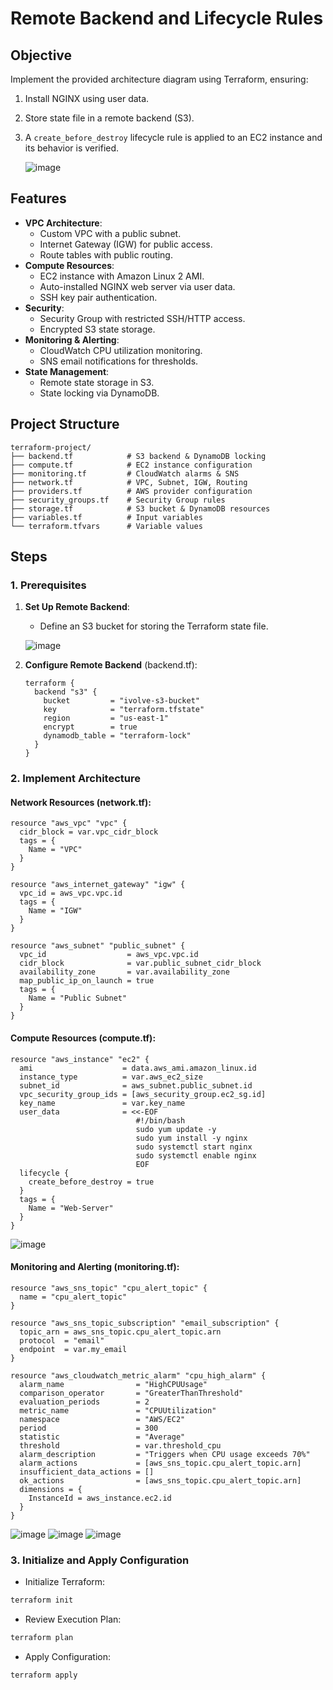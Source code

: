 # Remote Backend and Lifecycle Rules

## Objective
Implement the provided architecture diagram using Terraform, ensuring:
1. Install NGINX using user data.
2. Store state file in a remote backend (S3).
3. A `create_before_destroy` lifecycle rule is applied to an EC2 instance and its behavior is verified.

   ![image](./images/IMG-20250306-WA0007.jpg)

## Features
- **VPC Architecture**:
  - Custom VPC with a public subnet.
  - Internet Gateway (IGW) for public access.
  - Route tables with public routing.
- **Compute Resources**:
  - EC2 instance with Amazon Linux 2 AMI.
  - Auto-installed NGINX web server via user data.
  - SSH key pair authentication.
- **Security**:
  - Security Group with restricted SSH/HTTP access.
  - Encrypted S3 state storage.
- **Monitoring & Alerting**:
  - CloudWatch CPU utilization monitoring.
  - SNS email notifications for thresholds.
- **State Management**:
  - Remote state storage in S3.
  - State locking via DynamoDB.

## Project Structure
```
terraform-project/
├── backend.tf            # S3 backend & DynamoDB locking
├── compute.tf            # EC2 instance configuration
├── monitoring.tf         # CloudWatch alarms & SNS
├── network.tf            # VPC, Subnet, IGW, Routing
├── providers.tf          # AWS provider configuration
├── security_groups.tf    # Security Group rules
├── storage.tf            # S3 bucket & DynamoDB resources
├── variables.tf          # Input variables
└── terraform.tfvars      # Variable values
```

## Steps

### 1. Prerequisites

1. **Set Up Remote Backend**:
   - Define an S3 bucket for storing the Terraform state file.

   ![image](./images/ivolve-s3-buchet.jpg)

2. **Configure Remote Backend** (backend.tf):
   ```hcl
   terraform {
     backend "s3" {
       bucket         = "ivolve-s3-bucket"
       key            = "terraform.tfstate"
       region         = "us-east-1"
       encrypt        = true
       dynamodb_table = "terraform-lock"
     }
   }
   ```

### 2. Implement Architecture

#### Network Resources (network.tf):
```hcl
resource "aws_vpc" "vpc" {
  cidr_block = var.vpc_cidr_block
  tags = {
    Name = "VPC"
  }
}

resource "aws_internet_gateway" "igw" {
  vpc_id = aws_vpc.vpc.id
  tags = {
    Name = "IGW"
  }
}

resource "aws_subnet" "public_subnet" {
  vpc_id                  = aws_vpc.vpc.id
  cidr_block              = var.public_subnet_cidr_block
  availability_zone       = var.availability_zone
  map_public_ip_on_launch = true
  tags = {
    Name = "Public Subnet"
  }
}
```

#### Compute Resources (compute.tf):
```hcl
resource "aws_instance" "ec2" {
  ami                    = data.aws_ami.amazon_linux.id
  instance_type          = var.aws_ec2_size
  subnet_id              = aws_subnet.public_subnet.id
  vpc_security_group_ids = [aws_security_group.ec2_sg.id]
  key_name               = var.key_name
  user_data              = <<-EOF
                            #!/bin/bash
                            sudo yum update -y
                            sudo yum install -y nginx
                            sudo systemctl start nginx
                            sudo systemctl enable nginx
                            EOF
  lifecycle {
    create_before_destroy = true
  }
  tags = {
    Name = "Web-Server"
  }
}
```

   ![image](./images/Instances.jpg)

#### Monitoring and Alerting (monitoring.tf):
```hcl
resource "aws_sns_topic" "cpu_alert_topic" {
  name = "cpu_alert_topic"
}

resource "aws_sns_topic_subscription" "email_subscription" {
  topic_arn = aws_sns_topic.cpu_alert_topic.arn
  protocol  = "email"
  endpoint  = var.my_email
}

resource "aws_cloudwatch_metric_alarm" "cpu_high_alarm" {
  alarm_name                = "HighCPUUsage"
  comparison_operator       = "GreaterThanThreshold"
  evaluation_periods        = 2
  metric_name               = "CPUUtilization"
  namespace                 = "AWS/EC2"
  period                    = 300
  statistic                 = "Average"
  threshold                 = var.threshold_cpu
  alarm_description         = "Triggers when CPU usage exceeds 70%"
  alarm_actions             = [aws_sns_topic.cpu_alert_topic.arn]
  insufficient_data_actions = []
  ok_actions                = [aws_sns_topic.cpu_alert_topic.arn]
  dimensions = {
    InstanceId = aws_instance.ec2.id
  }
}
```
   ![image](./images/Alarms.jpg)
   ![image](./images/cpu_alert_topic.jpg)
   ![image](./images/cpu_alert.jpg)

### 3. Initialize and Apply Configuration

- Initialize Terraform:
```bash
terraform init
```

- Review Execution Plan:
```bash
terraform plan
```

- Apply Configuration:
```bash
terraform apply
```

